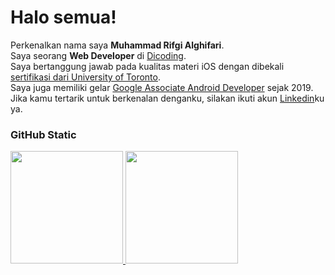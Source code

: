 # Halo semua! 
Perkenalkan nama saya **Muhammad Rifgi Alghifari**.\
Saya seorang **Web Developer** di [Dicoding](https://www.dicoding.com/).\
Saya bertanggung jawab pada kualitas materi iOS dengan dibekali [sertifikasi dari University of Toronto](https://www.coursera.org/account/accomplishments/specialization/CLKJD8XBXJ3M).\
Saya juga memiliki gelar [Google Associate Android Developer](https://www.credential.net/h5deoi5h) sejak 2019.\
Jika kamu tertarik untuk berkenalan denganku, silakan ikuti akun [Linkedin](https://www.linkedin.com/in/gilang-adhan/)ku ya.
 
 
 ### GitHub Static
<p align="left">
<a href="https://github.com/gilangadhan">
  <img height="180em" src="https://github-readme-stats-eight-theta.vercel.app/api?username=gilangadhan&show_icons=true&theme=algolia&include_all_commits=true&count_private=true"/>
  <img height="180em" src="https://github-readme-stats-eight-theta.vercel.app/api/top-langs/?username=gilangadhan&layout=compact&langs_count=8&theme=algolia"/>
</a>
</p>
